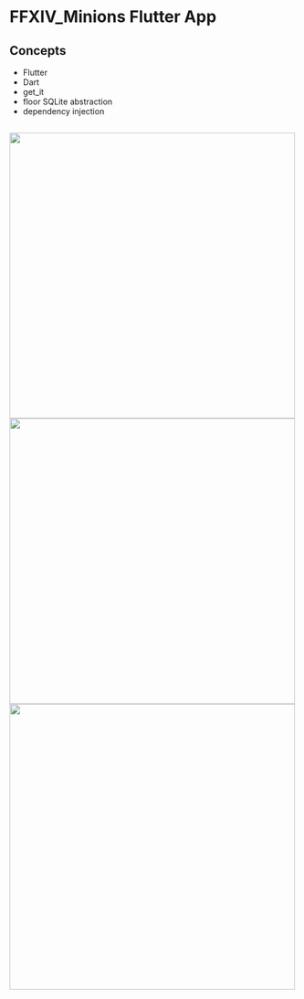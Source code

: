 # FFXIV_Minions Flutter App

## Concepts 

  * Flutter
  * Dart
  * get_it
  * floor SQLite abstraction
  * dependency injection
    
##
<img src="https://github.com/MarcLab1/FFXIV_Minions/assets/16921266/d528a5eb-be91-4abf-aced-651d555b183e" width="500">

<img src="https://github.com/MarcLab1/FFXIV_Minions/assets/16921266/35aed5d8-419c-4ef7-9299-7fcbfdbfa60a" width="500">

<img src="https://github.com/MarcLab1/FFXIV_Minions/assets/16921266/72c20393-48e7-4331-a8e3-41cfd6ce6fbd" width="500">

